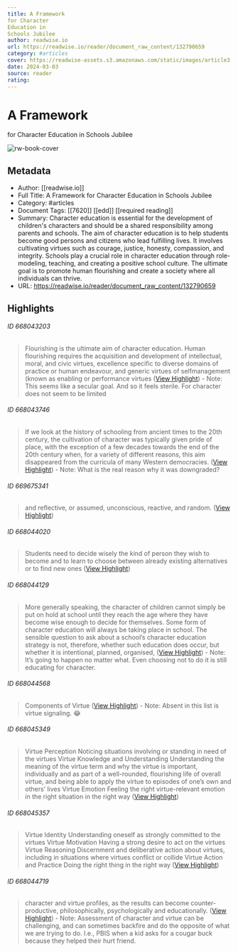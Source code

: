 ```yaml
---
title: A Framework 
for Character 
Education in 
Schools Jubilee
author: readwise.io
url: https://readwise.io/reader/document_raw_content/132790659
category: #articles
cover: https://readwise-assets.s3.amazonaws.com/static/images/article3.5c705a01b476.png
date: 2024-03-03
source: reader
rating:
---
```

# A Framework 
for Character 
Education in 
Schools Jubilee

![rw-book-cover](https://readwise-assets.s3.amazonaws.com/static/images/article3.5c705a01b476.png)

## Metadata
- Author: [[readwise.io]]
- Full Title: A Framework 
for Character 
Education in 
Schools Jubilee
- Category: #articles
- Document Tags: [[7620]] [[edd]] [[required reading]] 
- Summary: Character education is essential for the development of children's characters and should be a shared responsibility among parents and schools. The aim of character education is to help students become good persons and citizens who lead fulfilling lives. It involves cultivating virtues such as courage, justice, honesty, compassion, and integrity. Schools play a crucial role in character education through role-modeling, teaching, and creating a positive school culture. The ultimate goal is to promote human flourishing and create a society where all individuals can thrive.
- URL: https://readwise.io/reader/document_raw_content/132790659

## Highlights
###### ID 668043203
> Flourishing is the ultimate aim of character education. Human flourishing requires the acquisition and development of intellectual, moral, and civic virtues, excellence specific to diverse domains of practice or human endeavour, and generic virtues of selfmanagement (known as enabling or performance virtues ([View Highlight](https://read.readwise.io/read/01hn6z2yjwab6gkqxajec3386p))
    - Note: This seems like a secular goal. And so it feels sterile. For character does not seem to be limited
    
###### ID 668043746
> If we look at the history of schooling from ancient times to the 20th century, the cultivation of character was typically given pride of place, with the exception of a few decades towards the end of the 20th century when, for a variety of different reasons, this aim disappeared from the curricula of many Western democracies. ([View Highlight](https://read.readwise.io/read/01hn6za0nmdyfdmhcfcqm0td1n))
    - Note: What is the real reason why it was downgraded?
    
###### ID 669675341
> and reflective, or assumed, unconscious, reactive, and random. ([View Highlight](https://read.readwise.io/read/01hne8kbnaymhdm8ygbn4vt2eb))
    
###### ID 668044020
> Students need to decide wisely the kind of person they wish to become and to learn to choose between already existing alternatives or to find new ones ([View Highlight](https://read.readwise.io/read/01hn6zcpyj1382z2awke89kjq9))
    
###### ID 668044129
> More generally speaking, the character of children cannot simply be put on hold at school until they reach the age where they have become wise enough to decide for themselves. Some form of character education will always be taking place in school. The sensible question to ask about a school’s character education strategy is not, therefore, whether such education does occur, but whether it is intentional, planned, organised, ([View Highlight](https://read.readwise.io/read/01hn6zfbxabv3g0500xw7aj2qq))
    - Note: It’s going to happen no matter what. Even choosing not to do it is still educating for character.
    
###### ID 668044568
> Components of Virtue ([View Highlight](https://read.readwise.io/read/01hn6znxje0vhaxg9gq0xq0j6q))
    - Note: Absent in this list is virtue signaling. 😂
    
###### ID 668045349
> Virtue Perception Noticing situations involving or standing in need of the virtues
> Virtue Knowledge and Understanding Understanding the meaning of the virtue term and why the virtue is important, individually and as part of a well-rounded, flourishing life of overall virtue, and being able to apply the virtue to episodes of one’s own and others’ lives
> Virtue Emotion Feeling the right virtue-relevant emotion in the right situation in the right way ([View Highlight](https://read.readwise.io/read/01hn6zxzmta3t930bcxfy6sr05))
    
###### ID 668045357
> Virtue Identity Understanding oneself as strongly committed to the virtues
> Virtue Motivation Having a strong desire to act on the virtues
> Virtue Reasoning Discernment and deliberative action about virtues, including in situations where virtues conflict or collide
> Virtue Action and Practice Doing the right thing in the right way ([View Highlight](https://read.readwise.io/read/01hn6zy7bqcm9h2p2w57cf178z))
    
###### ID 668044719
> character and virtue profiles, as the results can become counter-productive, philosophically, psychologically and educationally. ([View Highlight](https://read.readwise.io/read/01hn6zr03gpb8x69aqc3p7sk31))
    - Note: Assessment of character and virtue can be challenging, and can sometimes backfire and do the opposite of what we are trying to do. I.e., PBIS when a kid asks for a cougar buck because they helped their hurt friend.
    
